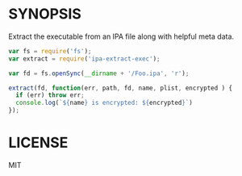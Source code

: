 # SYNOPSIS

Extract the executable from an IPA file along with helpful meta data.

```js
var fs = require('fs');
var extract = require('ipa-extract-exec');

var fd = fs.openSync(__dirname + '/Foo.ipa', 'r');

extract(fd, function(err, path, fd, name, plist, encrypted ) {
  if (err) throw err;
  console.log(`${name} is encrypted: ${encrypted}`)
});
```

# LICENSE

MIT

